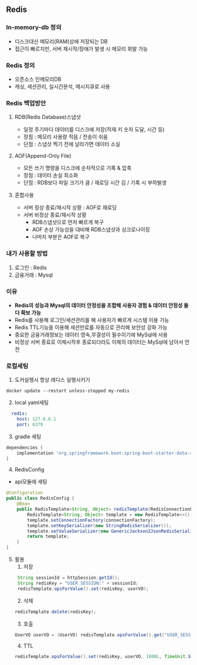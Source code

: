 ## Redis

### In-memory-db 정의
- 디스크대신 메모리(RAM)상에 저장되는 DB
- 접근이 빠르지만, 서버 재시작/장애가 발생 시 메모리 휘발 가능

### Redis 정의
- 오픈소스 인메모리DB 
- 캐싱, 세션관리, 실시간분석, 메시지큐로 사용

### Redis 백업방안
1. RDB(Redis Database)스냅샷
   - 일정 주기마다 데이터를 디스크에 저장(적재 키 숫자 도달, 시간 등)
   - 장점 : 메모리 사용량 적음 / 전송이 쉬움
   - 단점 : 스냅샷 찍기 전에 날라가면 데이터 소실  


2. AOF(Append-Only File)
   - 모든 쓰기 명령을 디스크에 순차적으로 기록 & 압축
   - 장점 : 데이터 손실 최소화
   - 단점 : RDB보다 파일 크기가 큼 / 재로딩 시간 김 / 기록 시 부하발생

3. 혼합사용
   - 서버 정상 종료/재시작 상황 : AOF로 재로딩
   - 서버 비정상 종료/재시작 상황 
     - RDB스냅샷으로 먼저 빠르게 복구
     - AOF 손상 가능성을 대비해 RDB스냅샷과 싱크로나이징
     - 나머지 부분은 AOF로 복구

### 내가 사용할 방법
1. 로그인 : Redis
2. 금융거래 : Mysql

### 이유
- **Redis의 성능과 Mysql의 데이터 안정성을 조합해 사용자 경험 & 데이터 안정성 둘다 확보 가능**
- Redis를 사용해 로그인/세션관리를 해 사용자가 빠르게 시스템 이용 가능
- Redis TTL기능을 이용해 세션만료를 자동으로 관리해 보안성 강화 가능
- 중요한 금융거래정보는 데이터 영속,무결성이 필수이기에 MySql에 사용
- 비정상 서버 종료로 이체시작후 종료되더라도 이체의 데이터는 MySql에 남아서 안전

### 로컬세팅
1. 도커실행시 항상 레디스 실행시키기
```shell
docker update --restart unless-stopped my-redis
```
2. local yaml세팅
```yaml
  redis:
    host: 127.0.0.1
    port: 6379 
```

3. gradle 세팅
```groovy
dependencies {
    implementation 'org.springframework.boot:spring-boot-starter-data-redis'
}
```

4. RedisConfig
- api모듈에 세팅
```java
@Configuration
public class RedisConfig {
    @Bean
    public RedisTemplate<String, Object> redisTemplate(RedisConnectionFactory connectionFactory) {
        RedisTemplate<String, Object> template = new RedisTemplate<>();
        template.setConnectionFactory(connectionFactory);
        template.setKeySerializer(new StringRedisSerializer());
        template.setValueSerializer(new GenericJackson2JsonRedisSerializer());
        return template;
    }
} 
```

5. 활용
    1. 저장
   ```java
    String sessionId = httpSession.getId();
    String redisKey = "USER_SESSION:" + sessionId;
    redisTemplate.opsForValue().set(redisKey, userVO); 
   ```
   2. 삭제
   ```java
   redisTemplate.delete(redisKey); 
   ```
   3. 호출
   ```java
   UserVO userVO = (UserVO) redisTemplate.opsForValue().get("USER_SESSION:" + sessionId); 
   ```
   4. TTL
   ```java
   redisTemplate.opsForValue().set(redisKey, userVO, 1800L, TimeUnit.SECONDS); 
   ```